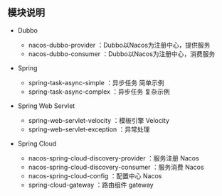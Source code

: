 模块说明
-

- Dubbo
	- nacos-dubbo-provider ：Dubbo以Nacos为注册中心，提供服务
	- nacos-dubbo-consumer ：Dubbo以Nacos为注册中心，消费服务
	
- Spring
	- spring-task-async-simple ：异步任务 简单示例
	- spring-task-async-complex ：异步任务 复杂示例

- Spring Web Servlet
	- spring-web-servlet-velocity ：模板引擎 Velocity
	- spring-web-servlet-exception ：异常处理
	
- Spring Cloud
	- nacos-spring-cloud-discovery-provider ：服务注册 Nacos
	- nacos-spring-cloud-discovery-consumer ：服务消费 Nacos
	- nacos-spring-cloud-config             ：配置中心 Nacos
	- spring-cloud-gateway                  ：路由组件 gateway